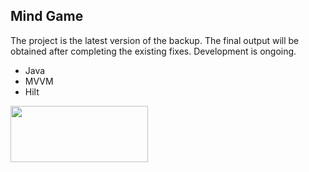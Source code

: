 ## Mind Game

The project is the latest version of the backup. The final output will be obtained after completing the existing fixes. Development is ongoing.

- Java
- MVVM
- Hilt

<a href="https://play.google.com/store/apps/details?id=com.mobilesoftware.zekaoyunu" target="_blank"><img src="https://play.google.com/intl/en_us/badges/static/images/badges/en_badge_web_generic.png" width="220" height="90"></img></a>